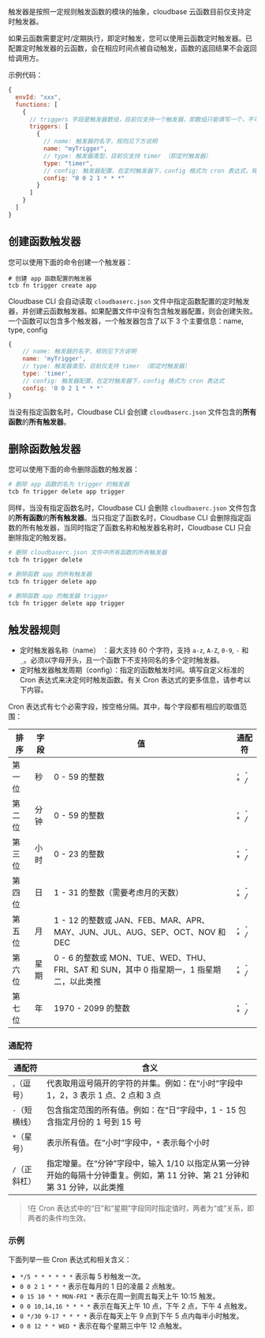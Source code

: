 
触发器是按照一定规则触发函数的模块的抽象，cloudbase 云函数目前仅支持定时触发器。
 
如果云函数需要定时/定期执行，即定时触发，您可以使用云函数定时触发器。已配置定时触发器的云函数，会在相应时间点被自动触发，函数的返回结果不会返回给调用方。

示例代码：
```js
{
  envId: "xxx",
  functions: [
    {
      // triggers 字段是触发器数组，目前仅支持一个触发器，即数组只能填写一个，不可添加多个
      triggers: [
        {
          // name: 触发器的名字，规则见下方说明
          name: "myTrigger",
          // type: 触发器类型，目前仅支持 timer （即定时触发器）
          type: "timer",
          // config: 触发器配置，在定时触发器下，config 格式为 cron 表达式，规则见下方说明
          config: "0 0 2 1 * * *"
        }
      ]
    }
  ]
}
```


## 创建函数触发器
您可以使用下面的命令创建一个触发器：
```
# 创建 app 函数配置的触发器
tcb fn trigger create app
```

Cloudbase CLI 会自动读取 `cloudbaserc.json` 文件中指定函数配置的定时触发器，并创建云函数触发器。如果配置文件中没有包含触发器配置，则会创建失败。
一个函数可以包含多个触发器，一个触发器包含了以下 3 个主要信息：name, type, config
```js
{
    // name: 触发器的名字，规则见下方说明
    name: 'myTrigger',
    // type: 触发器类型，目前仅支持 timer （即定时触发器）
    type: 'timer',
    // config: 触发器配置，在定时触发器下，config 格式为 cron 表达式
    config: '0 0 2 1 * * *'
}
```
当没有指定函数名时，Cloudbase CLI 会创建 `cloudbaserc.json` 文件包含的**所有函数**的**所有触发器**。

## 删除函数触发器
您可以使用下面的命令删除函数的触发器：
```sh
# 删除 app 函数的名为 trigger 的触发器
tcb fn trigger delete app trigger
```

同样，当没有指定函数名时，Cloudbase CLI 会删除 `cloudbaserc.json` 文件包含的**所有函数**的**所有触发器**。当只指定了函数名时，Cloudbase CLI 会删除指定函数的所有触发器，当同时指定了函数名称和触发器名称时，Cloudbase CLI 只会删除指定的触发器。

```sh
# 删除 cloudbaserc.json 文件中所有函数的所有触发器
tcb fn trigger delete

# 删除函数 app 的所有触发器
tcb fn trigger delete app

# 删除函数 app 的触发器 trigger
tcb fn trigger delete app trigger
```

## 触发器规则

- 定时触发器名称（name） ：最大支持 60 个字符，支持 `a-z`, `A-Z`, `0-9`, `-` 和 `_`。必须以字母开头，且一个函数下不支持同名的多个定时触发器。
- 定时触发器触发周期（config）：指定的函数触发时间。填写自定义标准的 Cron 表达式来决定何时触发函数。有关 Cron 表达式的更多信息，请参考以下内容。

Cron 表达式有七个必需字段，按空格分隔。其中，每个字段都有相应的取值范围：

| 排序   | 字段 | 值                                                                                        | 通配符    |
| ------ | ---- | ----------------------------------------------------------------------------------------- | --------- |
| 第一位 | 秒   | 0 - 59 的整数                                                                             | `, - * /` |
| 第二位 | 分钟 | 0 - 59 的整数                                                                             | `, - * /` |
| 第三位 | 小时 | 0 - 23 的整数                                                                             | `, - * /` |
| 第四位 | 日   | 1 - 31 的整数（需要考虑月的天数）                                                         | `, - * /` |
| 第五位 | 月   | 1 - 12 的整数或 JAN、FEB、MAR、APR、MAY、JUN、JUL、AUG、SEP、OCT、NOV 和 DEC              | `, - * /` |
| 第六位 | 星期 | 0 - 6 的整数或 MON、TUE、WED、THU、FRI、SAT 和 SUN，其中 0 指星期一，1 指星期二，以此类推 | `, - * /` |
| 第七位 | 年   | 1970 - 2099 的整数                                                                        | `, - * /` |

### 通配符

| 通配符        | 含义                                                                                                                         |
| ------------- | ---------------------------------------------------------------------------------------------------------------------------- |
| `，`（逗号）  | 代表取用逗号隔开的字符的并集。例如：在“小时”字段中 1，2，3 表示 1 点、2 点和 3 点                                            |
| `-`（短横线） | 包含指定范围的所有值。例如：在“日”字段中，1 - 15 包含指定月份的 1 号到 15 号                                                 |
| `*`（星号）   | 表示所有值。在“小时”字段中，`*` 表示每个小时                                                                                 |
| `/`（正斜杠） | 指定增量。在“分钟”字段中，输入 1/10 以指定从第一分钟开始的每隔十分钟重复。例如，第 11 分钟、第 21 分钟和第 31 分钟，以此类推 |

>!在 Cron 表达式中的“日”和“星期”字段同时指定值时，两者为“或”关系，即两者的条件均生效。

### 示例

下面列举一些 Cron 表达式和相关含义：

- `*/5 * * * * * *` 表示每 5 秒触发一次。
- `0 0 2 1 * * *` 表示在每月的 1 日的凌晨 2 点触发。
- `0 15 10 * * MON-FRI *` 表示在周一到周五每天上午 10:15 触发。
- `0 0 10,14,16 * * * *` 表示在每天上午 10 点，下午 2 点，下午 4 点触发。
- `0 */30 9-17 * * * *` 表示在每天上午 9 点到下午 5 点内每半小时触发。
- `0 0 12 * * WED *` 表示在每个星期三中午 12 点触发。



